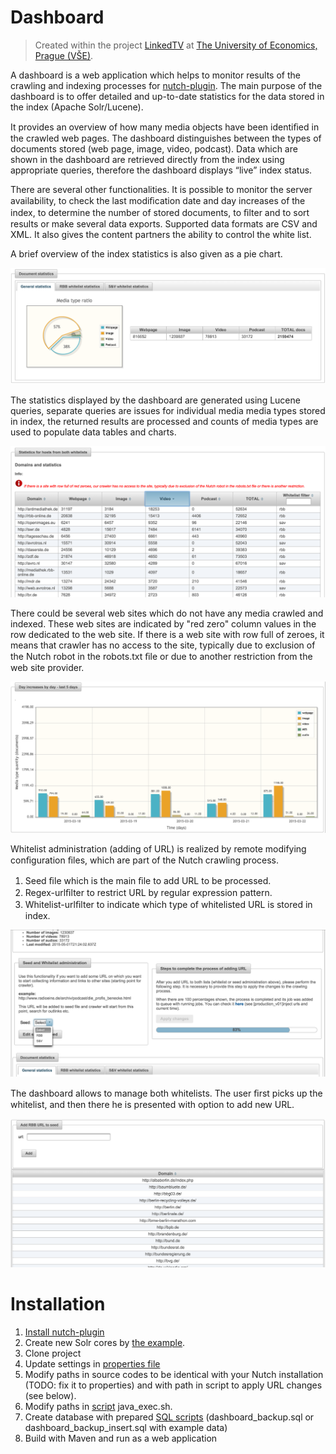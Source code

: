 # Dashboard

> Created within the project [LinkedTV](http://linkedtv.eu/) at [The University of Economics, Prague (VŠE)](http://www.vse.cz/english/).

A dashboard is a web application which helps to monitor results of the crawling and indexing processes for [nutch-plugin](https://github.com/KIZI/IRAPI/tree/master/nutch-plugin). The main purpose of the dashboard is to offer detailed and up-to-date statistics for the data stored in the index (Apache Solr/Lucene).

It provides an overview of how many media objects have been identiﬁed in the crawled web pages. The dashboard distinguishes between the types of documents stored (web page, image, video, podcast). Data which are shown in the dashboard are retrieved directly from the index using appropriate queries, therefore the dashboard displays “live” index status.

There are several other functionalities. It is possible to monitor the server availability, to check the last modiﬁcation date and day increases of the index, to determine the number of stored documents, to ﬁlter and to sort results or make several data exports. Supported data formats are CSV and XML. It also gives the content partners the ability to control the white list.

A brief overview of the index statistics is also given as a pie chart.

![Total numbers in chart](https://raw.githubusercontent.com/KIZI/IRAPI/master/wikipictures/dashboard/ltv_dashboard_graph.png)

The statistics displayed by the dashboard are generated using Lucene queries, separate queries are issues for individual media media types stored in index, the returned results are processed and counts of media types are used to populate data tables and charts.

![Table stats for whitelisted hosts](https://raw.githubusercontent.com/KIZI/IRAPI/master/wikipictures/dashboard/ltv_dashboard_stats.png)

There could be several web sites which do not have any media crawled and indexed. These web sites are indicated by "red zero" column values in the row dedicated to the web site. If there is a web site with row full of zeroes, it means that crawler has no access to the site, typically due to exclusion of the Nutch robot in the robots.txt ﬁle or due to another restriction from the web site provider.

![Day increases by document type stored to index](https://raw.githubusercontent.com/KIZI/IRAPI/master/wikipictures/dashboard/ltv_dashboard_increases.png)

Whitelist administration (adding of URL) is realized by remote modifying conﬁguration ﬁles, which are part of the Nutch crawling process.

1. Seed ﬁle which is the main ﬁle to add URL to be processed.
2. Regex-urlﬁlter to restrict URL by regular expression pattern.
3. Whitelist-urlﬁlter to indicate which type of whitelisted URL is stored in index.

![Process to apply all changes](https://raw.githubusercontent.com/KIZI/IRAPI/master/wikipictures/dashboard/ltv_dashboard_process.png)

The dashboard allows to manage both whitelists. The user ﬁrst picks up the whitelist, and then there he is presented with option to add new URL.

![Adding URL to whitelist](https://raw.githubusercontent.com/KIZI/IRAPI/master/wikipictures/dashboard/ltv_dashboard_addurl.png)

# Installation
1. [Install nutch-plugin](https://github.com/KIZI/IRAPI/tree/master/nutch-plugin#installation)
2. Create new Solr cores by [the example](https://github.com/KIZI/IRAPI/tree/master/solr-example-conf).
3. Clone project
4. Update settings in [properties file](https://github.com/KIZI/IRAPI/blob/master/dashboard/src/main/resources/application.properties)
5. Modify paths in source codes to be identical with your Nutch installation (TODO: fix it to properties) and with path in script to apply URL changes (see below).
6. Modify paths in [script](https://github.com/KIZI/IRAPI/tree/master/dashboard/scripts) java_exec.sh.  
7. Create database with prepared [SQL scripts](https://github.com/KIZI/IRAPI/tree/master/dashboard/sql) (dashboard_backup.sql or dashboard_backup_insert.sql with example data)
8. Build with Maven and run as a web application
